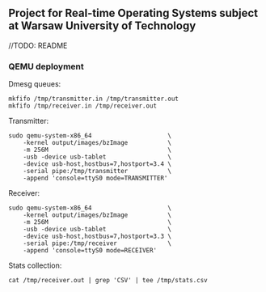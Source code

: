 ## Project for Real-time Operating Systems subject at Warsaw University of Technology

//TODO: README

### QEMU deployment

Dmesg queues:
```
mkfifo /tmp/transmitter.in /tmp/transmitter.out
mkfifo /tmp/receiver.in /tmp/receiver.out
```

Transmitter:
```
sudo qemu-system-x86_64                     \
    -kernel output/images/bzImage           \
    -m 256M                                 \
    -usb -device usb-tablet                 \
    -device usb-host,hostbus=7,hostport=3.4 \
    -serial pipe:/tmp/transmitter           \
    -append 'console=ttyS0 mode=TRANSMITTER'
```

Receiver:
```
sudo qemu-system-x86_64                     \
    -kernel output/images/bzImage           \
    -m 256M                                 \
    -usb -device usb-tablet                 \
    -device usb-host,hostbus=7,hostport=3.3 \
    -serial pipe:/tmp/receiver              \
    -append 'console=ttyS0 mode=RECEIVER'
```

Stats collection:
```
cat /tmp/receiver.out | grep 'CSV' | tee /tmp/stats.csv
```
